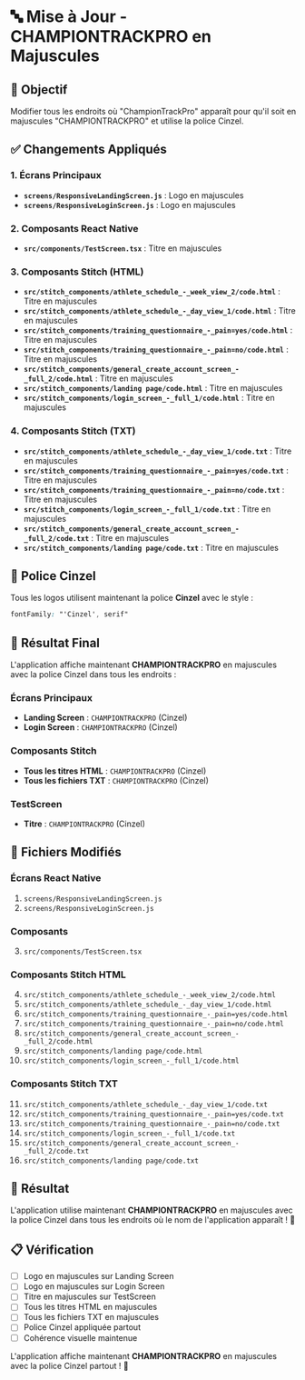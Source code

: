 # 🔤 Mise à Jour - CHAMPIONTRACKPRO en Majuscules

## 🎯 **Objectif**
Modifier tous les endroits où "ChampionTrackPro" apparaît pour qu'il soit en majuscules "CHAMPIONTRACKPRO" et utilise la police Cinzel.

## ✅ **Changements Appliqués**

### **1. Écrans Principaux**
- **`screens/ResponsiveLandingScreen.js`** : Logo en majuscules
- **`screens/ResponsiveLoginScreen.js`** : Logo en majuscules

### **2. Composants React Native**
- **`src/components/TestScreen.tsx`** : Titre en majuscules

### **3. Composants Stitch (HTML)**
- **`src/stitch_components/athlete_schedule_-_week_view_2/code.html`** : Titre en majuscules
- **`src/stitch_components/athlete_schedule_-_day_view_1/code.html`** : Titre en majuscules
- **`src/stitch_components/training_questionnaire_-_pain=yes/code.html`** : Titre en majuscules
- **`src/stitch_components/training_questionnaire_-_pain=no/code.html`** : Titre en majuscules
- **`src/stitch_components/general_create_account_screen_-_full_2/code.html`** : Titre en majuscules
- **`src/stitch_components/landing page/code.html`** : Titre en majuscules
- **`src/stitch_components/login_screen_-_full_1/code.html`** : Titre en majuscules

### **4. Composants Stitch (TXT)**
- **`src/stitch_components/athlete_schedule_-_day_view_1/code.txt`** : Titre en majuscules
- **`src/stitch_components/training_questionnaire_-_pain=yes/code.txt`** : Titre en majuscules
- **`src/stitch_components/training_questionnaire_-_pain=no/code.txt`** : Titre en majuscules
- **`src/stitch_components/login_screen_-_full_1/code.txt`** : Titre en majuscules
- **`src/stitch_components/general_create_account_screen_-_full_2/code.txt`** : Titre en majuscules
- **`src/stitch_components/landing page/code.txt`** : Titre en majuscules

## 🎨 **Police Cinzel**

Tous les logos utilisent maintenant la police **Cinzel** avec le style :
```css
fontFamily: "'Cinzel', serif"
```

## 📱 **Résultat Final**

L'application affiche maintenant **CHAMPIONTRACKPRO** en majuscules avec la police Cinzel dans tous les endroits :

### **Écrans Principaux**
- **Landing Screen** : `CHAMPIONTRACKPRO` (Cinzel)
- **Login Screen** : `CHAMPIONTRACKPRO` (Cinzel)

### **Composants Stitch**
- **Tous les titres HTML** : `CHAMPIONTRACKPRO` (Cinzel)
- **Tous les fichiers TXT** : `CHAMPIONTRACKPRO` (Cinzel)

### **TestScreen**
- **Titre** : `CHAMPIONTRACKPRO` (Cinzel)

## 🔧 **Fichiers Modifiés**

### **Écrans React Native**
1. `screens/ResponsiveLandingScreen.js`
2. `screens/ResponsiveLoginScreen.js`

### **Composants**
3. `src/components/TestScreen.tsx`

### **Composants Stitch HTML**
4. `src/stitch_components/athlete_schedule_-_week_view_2/code.html`
5. `src/stitch_components/athlete_schedule_-_day_view_1/code.html`
6. `src/stitch_components/training_questionnaire_-_pain=yes/code.html`
7. `src/stitch_components/training_questionnaire_-_pain=no/code.html`
8. `src/stitch_components/general_create_account_screen_-_full_2/code.html`
9. `src/stitch_components/landing page/code.html`
10. `src/stitch_components/login_screen_-_full_1/code.html`

### **Composants Stitch TXT**
11. `src/stitch_components/athlete_schedule_-_day_view_1/code.txt`
12. `src/stitch_components/training_questionnaire_-_pain=yes/code.txt`
13. `src/stitch_components/training_questionnaire_-_pain=no/code.txt`
14. `src/stitch_components/login_screen_-_full_1/code.txt`
15. `src/stitch_components/general_create_account_screen_-_full_2/code.txt`
16. `src/stitch_components/landing page/code.txt`

## 🎯 **Résultat**

L'application utilise maintenant **CHAMPIONTRACKPRO** en majuscules avec la police Cinzel dans tous les endroits où le nom de l'application apparaît ! 🎉

## 📋 **Vérification**

- [ ] Logo en majuscules sur Landing Screen
- [ ] Logo en majuscules sur Login Screen  
- [ ] Titre en majuscules sur TestScreen
- [ ] Tous les titres HTML en majuscules
- [ ] Tous les fichiers TXT en majuscules
- [ ] Police Cinzel appliquée partout
- [ ] Cohérence visuelle maintenue

L'application affiche maintenant **CHAMPIONTRACKPRO** en majuscules avec la police Cinzel partout ! 🎉

